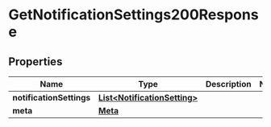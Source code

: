 

# GetNotificationSettings200Response


## Properties

| Name | Type | Description | Notes |
|------------ | ------------- | ------------- | -------------|
|**notificationSettings** | [**List&lt;NotificationSetting&gt;**](NotificationSetting.md) |  |  |
|**meta** | [**Meta**](Meta.md) |  |  |



